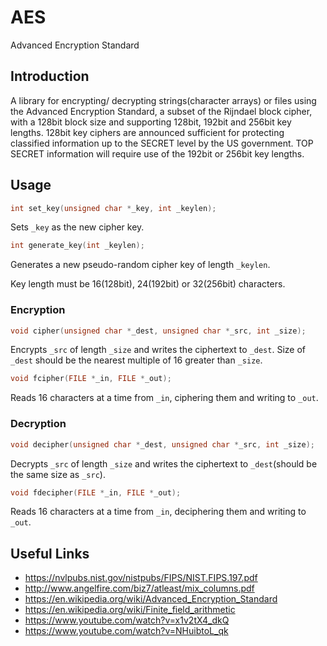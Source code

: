 # AES
Advanced Encryption Standard

## Introduction
A library for encrypting/ decrypting strings(character arrays) or files using the Advanced Encryption Standard, a subset of the Rijndael block cipher, with a 128bit block size and supporting 128bit, 192bit and 256bit key lengths. 128bit key ciphers are announced sufficient for protecting classified information up to the SECRET level by the US government. TOP SECRET information will require use of the 192bit or 256bit key lengths. 

## Usage
```c
int set_key(unsigned char *_key, int _keylen);
```
Sets `_key` as the new cipher key.

```c
int generate_key(int _keylen);
```
Generates a new pseudo-random cipher key of length `_keylen`.

Key length must be 16(128bit), 24(192bit) or 32(256bit) characters.

### Encryption
```c
void cipher(unsigned char *_dest, unsigned char *_src, int _size);
```
Encrypts `_src` of length `_size` and writes the ciphertext to `_dest`. Size of `_dest` should be the nearest multiple of 16 greater than `_size`.

```c
void fcipher(FILE *_in, FILE *_out);
```
Reads 16 characters at a time from `_in`, ciphering them and writing to `_out`.

### Decryption
```c
void decipher(unsigned char *_dest, unsigned char *_src, int _size);
```
Decrypts `_src` of length `_size` and writes the ciphertext to `_dest`(should be the same size as `_src`).

```c
void fdecipher(FILE *_in, FILE *_out);
```
Reads 16 characters at a time from `_in`, deciphering them and writing to `_out`.

## Useful Links
* https://nvlpubs.nist.gov/nistpubs/FIPS/NIST.FIPS.197.pdf
* http://www.angelfire.com/biz7/atleast/mix_columns.pdf
* https://en.wikipedia.org/wiki/Advanced_Encryption_Standard
* https://en.wikipedia.org/wiki/Finite_field_arithmetic
* https://www.youtube.com/watch?v=x1v2tX4_dkQ
* https://www.youtube.com/watch?v=NHuibtoL_qk
